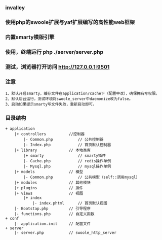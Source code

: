 ### invalley

### 使用php的swoole扩展与yaf扩展编写的高性能web框架

### 内置smarty模版引擎

### 使用，终端运行 php ./server/server.php

### 测试，浏览器打开访问 http://127.0.0.1:9501

### 注意
	1、默认开启smarty，缓存文件在application/cache下（配置中改），确保拥有写权限。
	2、默认后台运行，测试环境将swoole_server中daemonize改为false。
	3、启动如果提示smarty写文件失败，重新启动即可。

### 目录结构
	+ application
		|+ controllers 			//控制器
			|- Common.php 			// 公共控制器
			|- Index.php 			// 首页默认控制器
		|+ library 				// 本地类库
			|+ smarty				// smarty插件
			|- Cache.php 			// redis操作单例
			|- Mysql.php 			// mysql操作单例
		|+ models 				// 模型
			|- Common.php 			// 公共模型（self::调用mysql）
		|+ modules 				// 其他模块
		|+ plugins 				// 插件
		|+ views 				// 视图
			|+ index
				|- index.phtml 		// 首页默认视图
		|- Bootstap.php 		// 引导程序
		|- functions.php 		// 自定义函数
	+ conf
		|- application.init 	// 配置文件
	+ server
		|- server.php 			// swoole_http_server
